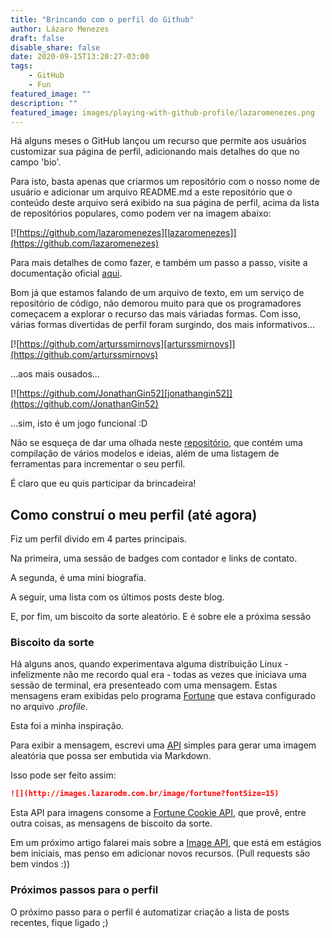 ```yaml
---
title: "Brincando com o perfil do Github"
author: Lázaro Menezes
draft: false
disable_share: false
date: 2020-09-15T13:20:27-03:00
tags: 
    - GitHub
    - Fun
featured_image: ""
description: ""
featured_image: images/playing-with-github-profile/lazaromenezes.png
---
```


Há alguns meses o GitHub lançou um recurso que permite aos usuários customizar sua página de perfil, adicionando mais detalhes do que no campo 'bio'.

Para isto, basta apenas que criarmos um repositório com o nosso nome de usuário e adicionar um arquivo README.md a este repositório que o conteúdo deste arquivo será exibido na sua página de perfil, acima da lista de repositórios populares, como podem ver na imagem abaixo:

[![https://github.com/lazaromenezes][lazaromenezes]](https://github.com/lazaromenezes)

Para mais detalhes de como fazer, e também um passo a passo, visite a documentação oficial [aqui](https://docs.github.com/pt/github/setting-up-and-managing-your-github-profile/managing-your-profile-readme).

Bom já que estamos falando de um arquivo de texto, em um serviço de repositório de código, não demorou muito para que os programadores começacem a explorar o recurso das mais váriadas formas. Com isso, várias formas divertidas de perfil foram surgindo, dos mais informativos...

[![https://github.com/arturssmirnovs][arturssmirnovs]](https://github.com/arturssmirnovs)

...aos mais ousados...

[![https://github.com/JonathanGin52][jonathangin52]](https://github.com/JonathanGin52)

...sim, isto é um jogo funcional :D

Não se esqueça de dar uma olhada neste [repositório](https://github.com/abhisheknaiidu/awesome-github-profile-readme), que contém uma compilação de vários modelos e ideias, além de uma listagem de ferramentas para incrementar o seu perfil.

É claro que eu quis participar da brincadeira!

## Como construí o meu perfil (até agora)

Fiz um perfil divido em 4 partes principais.

Na primeira, uma sessão de badges com contador e links de contato.

A segunda, é uma mini biografia.

A seguir, uma lista com os últimos posts deste blog.

E, por fim, um biscoito da sorte aleatório. E é sobre ele a próxima sessão

### Biscoito da sorte

Há alguns anos, quando experimentava alguma distribuição Linux - infelizmente não me recordo qual era - todas as vezes que iniciava uma sessão de terminal, era presenteado com uma mensagem. Estas mensagens eram exibidas pelo programa [Fortune](https://en.wikipedia.org/wiki/Fortune_(Unix)) que estava configurado no arquivo _.profile_.

Esta foi a minha inspiração. 

Para exibir a mensagem, escrevi uma [API](https://github.com/lazaromenezes/image-api) simples para gerar uma imagem aleatória que possa ser embutida via Markdown.

Isso pode ser feito assim:

```Markdown
![](http://images.lazarodm.com.br/image/fortune?fontSize=15)
```

Esta API para imagens consome a [Fortune Cookie API](http://fortunecookieapi.herokuapp.com/), que provê, entre outra coisas, as mensagens de biscoito da sorte.

Em um próximo artigo falarei mais sobre a [Image API](https://github.com/lazaromenezes/image-api), que está em estágios bem iniciais, mas penso em adicionar novos recursos. (Pull requests são bem vindos :))

### Próximos passos para o perfil

O próximo passo para o perfil é automatizar criação a lista de posts recentes, fique ligado ;)

[lazaromenezes]:/images/playing-with-github-profile/lazaromenezes.png "Meu perfil no Github"
[arturssmirnovs]:/images/playing-with-github-profile/arturssmirnovs.png "Arturs Smirnovs's profile"
[jonathangin52]:/images/playing-with-github-profile/jonathangin52.png "Jonathan Gin's profile" 
